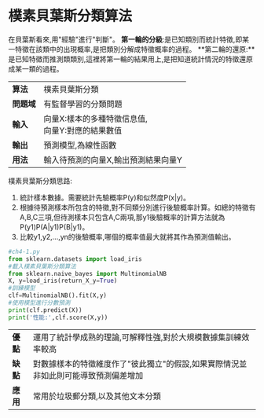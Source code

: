 # 樸素貝葉斯分類算法

在貝葉斯看來,用"經驗"進行"判斷"。
**第一輪的分級**:是已知類別而統計特徵,即某一特徵在該類中的出現概率,是把類別分解成特徵概率的過程。
**第二輪的還原:**是已知特徵而推測類類別,這裡將第一輪的結果用上,是把知道統計情況的特徵還原成某一類的過程。

| | |
|--|--|
|**算法**|樸素貝葉斯分類|
|**問題域**|有監督學習的分類問題|
|**輸入**|向量X:樣本的多種特徵信息值,<br>向量Y:對應的結果數值|
|**輸出**|預測模型,為線性函數|
|**用法**|輸入待預測的向量X,輸出預測結果向量Y|

樸素貝葉斯分類思路:
1) 統計樣本數據。需要統計先驗概率P(y)和似然度P(x|y)。
2) 根據待預測樣本所包含的特徵,對不同類分別進行後驗概率計算。如總的特徵有A,B,C三項,但待測樣本只包含A,C兩項,那y1後驗概率的計算方法就為P(y1)P(A|y1)P(B|y1)。
3) 比較y1,y2,...,yn的後驗概率,哪個的概率值最大就將其作為預測值輸出。

```python
#ch4-1.py
from sklearn.datasets import load_iris
#載入樸素貝葉斯分類算法
from sklearn.naive_bayes import MultinomialNB
X, y=load_iris(return_X_y=True)
#訓練模型
clf=MultinomialNB().fit(X,y)
#使用模型進行分數預測
print(clf.predict(X))
print('性能:',clf.score(X,y))
```

| | |
|--|--|
|**優點**|運用了統計學成熟的理論,可解釋性強,對於大規模數據集訓練效率較高|
|**缺點**|對數據樣本的特徵維度作了"彼此獨立"的假設,如果實際情況並非如此則可能導致預測偏差增加|
|**應用**|常用於垃圾郵分類,以及其他文本分類|